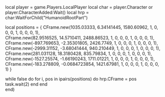 local player = game.Players.LocalPlayer
local char = player.Character or player.CharacterAdded:Wait()
local hrp = char:WaitForChild("HumanoidRootPart")

local positions = {
    CFrame.new(1035.03333, 6.34141445, 1580.60962, 1, 0, 0, 0, 1, 0, 0, 0, 1),      
    CFrame.new(82.9516525, 14.5710411, 2488.86523, 1, 0, 0, 0, 1, 0, 0, 0, 1),     
    CFrame.new(-897.769653, -2.35301805, 2426.7749, 1, 0, 0, 0, 1, 0, 0, 0, 1),  
    CFrame.new(-2999.31152, -3.68041444, 940.210449, 1, 0, 0, 0, 1, 0, 0, 0, 1),
    CFrame.new(281.031128, 18.3180428, 835.79834, 1, 0, 0, 0, 1, 0, 0, 0, 1),      
    CFrame.new(-1527.25574, -1.66190243, 1711.01221, 1, 0, 0, 0, 1, 0, 0, 0, 1),     
    CFrame.new(-183.278809, -0.0684723854, 1421.67981, 1, 0, 0, 0, 1, 0, 0, 0, 1)
}

while false do
    for i, pos in ipairs(positions) do
        hrp.CFrame = pos
        task.wait(2)
    end
end    
end)

